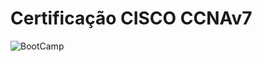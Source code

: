 # **Certificação CISCO CCNAv7**



![BootCamp](https://drive.google.com/file/d/12W5l7W36hMBBYh-wXjgaj0KSQhk7nt-t/view?usp=sharing)
